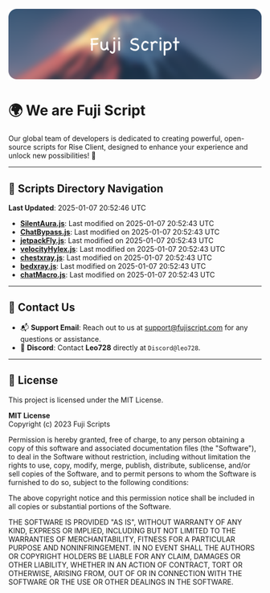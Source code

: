 ![Banner](.github/b.webp)

# 🌍 **We are Fuji Script**

Our global team of developers is dedicated to creating powerful, open-source scripts for Rise Client, designed to enhance your experience and unlock new possibilities! 🌟

---
<!-- SCRIPTS_NAVIGATION_START -->
## 📂 **Scripts Directory Navigation**

**Last Updated**: 2025-01-07 20:52:46 UTC

- **[SilentAura.js](scripts/SilentAura.js)**: Last modified on 2025-01-07 20:52:43 UTC
- **[ChatBypass.js](scripts/ChatBypass.js)**: Last modified on 2025-01-07 20:52:43 UTC
- **[jetpackFly.js](scripts/jetpackFly.js)**: Last modified on 2025-01-07 20:52:43 UTC
- **[velocityHylex.js](scripts/velocityHylex.js)**: Last modified on 2025-01-07 20:52:43 UTC
- **[chestxray.js](scripts/chestxray.js)**: Last modified on 2025-01-07 20:52:43 UTC
- **[bedxray.js](scripts/bedxray.js)**: Last modified on 2025-01-07 20:52:43 UTC
- **[chatMacro.js](scripts/chatMacro.js)**: Last modified on 2025-01-07 20:52:43 UTC

<!-- SCRIPTS_NAVIGATION_END -->

---

## 💬 **Contact Us**  
- 📬 **Support Email**: Reach out to us at [support@fujiscript.com](mailto:support@fujiscript.com) for any questions or assistance.  
- 💬 **Discord**: Contact **Leo728** directly at `Discord@leo728`.

---

## 📜 **License**

This project is licensed under the MIT License.  

**MIT License**  
Copyright (c) 2023 Fuji Scripts  

Permission is hereby granted, free of charge, to any person obtaining a copy of this software and associated documentation files (the "Software"), to deal in the Software without restriction, including without limitation the rights to use, copy, modify, merge, publish, distribute, sublicense, and/or sell copies of the Software, and to permit persons to whom the Software is furnished to do so, subject to the following conditions:  

The above copyright notice and this permission notice shall be included in all copies or substantial portions of the Software.  

THE SOFTWARE IS PROVIDED "AS IS", WITHOUT WARRANTY OF ANY KIND, EXPRESS OR IMPLIED, INCLUDING BUT NOT LIMITED TO THE WARRANTIES OF MERCHANTABILITY, FITNESS FOR A PARTICULAR PURPOSE AND NONINFRINGEMENT. IN NO EVENT SHALL THE AUTHORS OR COPYRIGHT HOLDERS BE LIABLE FOR ANY CLAIM, DAMAGES OR OTHER LIABILITY, WHETHER IN AN ACTION OF CONTRACT, TORT OR OTHERWISE, ARISING FROM, OUT OF OR IN CONNECTION WITH THE SOFTWARE OR THE USE OR OTHER DEALINGS IN THE SOFTWARE.  

